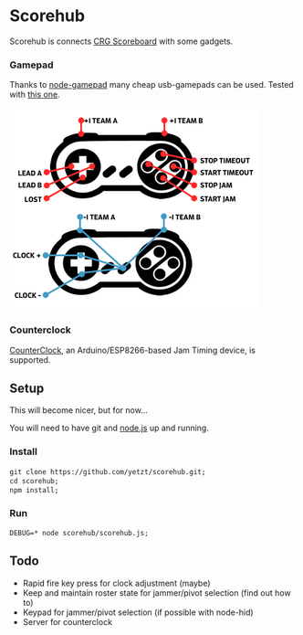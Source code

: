 # Scorehub

Scorehub is connects [CRG Scoreboard](https://www.facebook.com/groups/derbyscoreboard/) with some gadgets. 

### Gamepad

Thanks to [node-gamepad](https://www.npmjs.com/package/gamepad) many cheap usb-gamepads can be used. Tested with [this one](https://www.amazon.de/dp/B01EA7MVUU/).

![Gamepad Keys](docs/gamepad.png)

### Counterclock

[CounterClock](https://github.com/yetzt/counterclock), an Arduino/ESP8266-based Jam Timing device, is supported.

## Setup

This will become nicer, but for now...

You will need to have git and [node.js](https://nodejs.org/) up and running.

### Install

```
git clone https://github.com/yetzt/scorehub.git;
cd scorehub;
npm install;
```

### Run

```
DEBUG=* node scorehub/scorehub.js;
```

## Todo

* Rapid fire key press for clock adjustment (maybe)
* Keep and maintain roster state for jammer/pivot selection (find out how to)
* Keypad for jammer/pivot selection (if possible with node-hid)
* Server for counterclock

